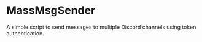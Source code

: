 # MassMsgSender
A simple script to send messages to multiple Discord channels using token authentication.

